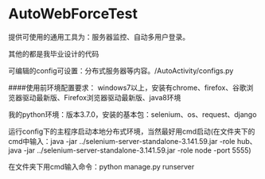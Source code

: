 # AutoWebForceTest
  提供可使用的通用工具为：服务器监控、自动多用户登录。
  
  其他的都是我毕业设计的代码
  
  可编辑的config可设置：分布式服务器等内容。/AutoActivity/configs.py
  

  ####使用前环境配置要求：
  windows7以上，安装有chrome、firefox、谷歌浏览器驱动最新版、Firefox浏览器驱动最新版、java8环境
  
  我的python环境：版本3.7.0，安装的基本包：selenium、os、request、django
  
  运行config下的主程序启动本地分布式环境，当然最好用cmd启动(在文件夹下的cmd中输入：java -jar ../selenium-server-standalone-3.141.59.jar -role hub、java -jar ../selenium-server-standalone-3.141.59.jar -role node -port 5555)
  
  在文件夹下用cmd输入命令：python manage.py runserver
